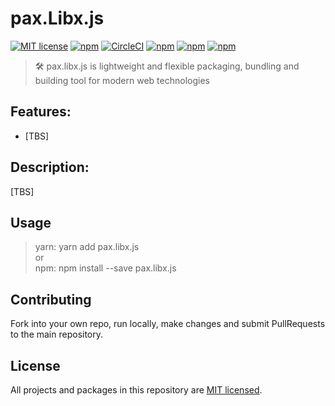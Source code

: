 # pax.Libx.js 

[![MIT license](https://img.shields.io/badge/License-MIT-blue.svg)](/LICENSE)
[![npm](https://img.shields.io/npm/v/pax.libx.js.svg?maxAge=1000)](https://www.npmjs.com/package/pax.libx.js)
[![CircleCI](https://circleci.com/gh/Livshitz/libx.fuser/tree/master.svg?style=shield)](https://circleci.com/gh/Livshitz/libx.fuser)
[![npm](https://img.shields.io/bundlephobia/minzip/pax.libx.js.svg?style=plastic)](https://www.npmjs.com/package/pax.libx.js)
[![npm](https://img.shields.io/bundlephobia/min/pax.libx.js.svg?style=plastic)](https://www.npmjs.com/package/pax.libx.js)
[![npm](https://img.shields.io/github/languages/code-size/livshitz/pax.libx.js.svg?label=source%20code%20size)](https://www.github.com/livshitz/pax.libx.js)

> 🛠 pax.libx.js is lightweight and flexible packaging, bundling and building tool for modern web technologies

## Features: 
* [TBS]

## Description:
[TBS]<br/>


## Usage
> yarn: yarn add pax.libx.js   
or   
> npm: npm install --save pax.libx.js

## Contributing

Fork into your own repo, run locally, make changes and submit PullRequests to the main repository.


## License

All projects and packages in this repository are [MIT licensed](/LICENSE).
